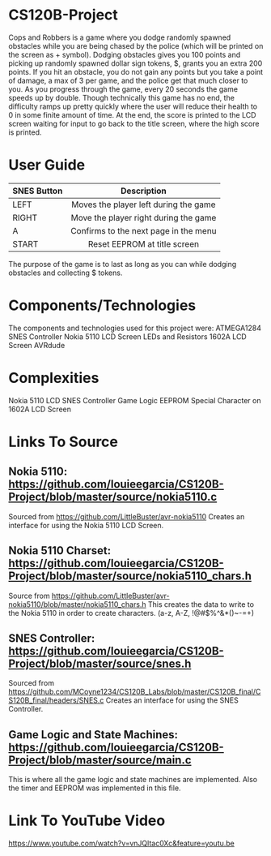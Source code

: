 # CS120B-Project
Cops and Robbers is a game where you dodge randomly spawned obstacles while you are being chased by the police (which will be printed on the screen as + symbol). Dodging obstacles gives you 100 points and picking up randomly spawned dollar sign tokens, $, grants you an extra 200 points. If you hit an obstacle, you do not gain any points but you take a point of damage, a max of 3 per game, and the police get that much closer to you. As you progress through the game, every 20 seconds the game speeds up by double. Though technically this game has no end, the difficulty ramps up pretty quickly where the user will reduce their health to 0 in some finite amount of time. At the end, the score is printed to the LCD screen waiting for input to go back to the title screen, where the high score is printed.

# User Guide

| SNES Button | Description |
|-------------|:-----------:|
|LEFT         | Moves the player left during the game |
|RIGHT        | Move the player right during the game |
|A            | Confirms to the next page in the menu |
|START        | Reset EEPROM at title screen|

The purpose of the game is to last as long as you can while dodging obstacles and collecting $ tokens.


# Components/Technologies
The components and technologies used for this project were:
ATMEGA1284
SNES Controller
Nokia 5110 LCD Screen
LEDs and Resistors
1602A LCD Screen
AVRdude

# Complexities
Nokia 5110 LCD
SNES Controller
Game Logic
EEPROM
Special Character on 1602A LCD Screen

# Links To Source
## Nokia 5110: https://github.com/louieegarcia/CS120B-Project/blob/master/source/nokia5110.c
Sourced from https://github.com/LittleBuster/avr-nokia5110
Creates an interface for using the Nokia 5110 LCD Screen.

## Nokia 5110 Charset: https://github.com/louieegarcia/CS120B-Project/blob/master/source/nokia5110_chars.h
Source from https://github.com/LittleBuster/avr-nokia5110/blob/master/nokia5110_chars.h
This creates the data to write to the Nokia 5110 in order to create characters. (a-z, A-Z, !@#$%^&*()~-=+)

## SNES Controller: https://github.com/louieegarcia/CS120B-Project/blob/master/source/snes.h
Sourced from https://github.com/MCoyne1234/CS120B_Labs/blob/master/CS120B_final/CS120B_final/headers/SNES.c
Creates an interface for using the SNES Controller.

## Game Logic and State Machines: https://github.com/louieegarcia/CS120B-Project/blob/master/source/main.c
This is where all the game logic and state machines are implemented. Also the timer and EEPROM was implemented in this file.

# Link To YouTube Video
https://www.youtube.com/watch?v=vnJQltac0Xc&feature=youtu.be
